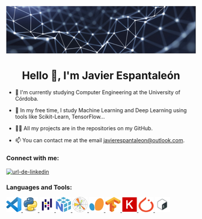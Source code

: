 <img src="icons/banner.jpg" alt="Descripción de la imagen">





<h1 align="center">Hello 👋, I'm Javier Espantaleón</h1>

- 🔭 I'm currently studying Computer Engineering at the University of Córdoba.

- 🌱 In my free time, I study Machine Learning and Deep Learning using tools like Scikit-Learn, TensorFlow...

- 👨‍💻 All my projects are in the repositories on my GitHub.

- 📫 You can contact me at the email javierespantaleon@outlook.com.
<h3 align="left">Connect with me:</h3>
<p align="left">
<a href="https://www.linkedin.com/in/franciscojavierespantale%C3%B3np%C3%A9rez/" target="blank"><img align="center" src="https://raw.githubusercontent.com/rahuldkjain/github-profile-readme-generator/master/src/images/icons/Social/linked-in-alt.svg" alt="url-de-linkedin" height="30" width="40" /></a>
</p>


<h3 align="left">Languages and Tools:</h3>


<p align="left"> <a href="https://code.visualstudio.com/" target="_blank" rel="noreferrer"> <img src="icons/Visual_studio_code.png" alt="angular" width="40" height="40"/> 
</a> <a href="https://www.python.org/" target="_blank" rel="noreferrer"> <img src="icons/Python.png" width="40" height="40"/> 
</a> <a href="https://pandas.pydata.org/"> <img src="icons/Pandas.png" alt="express" width="40" height="40"/> 
</a> <a href="https://numpy.org/"> <img src="icons/Numpy.png" alt="express" width="40" height="40"/>
</a> <a href="https://matplotlib.org/"> <img src="icons/Matplotlib.png" alt="express" width="40" height="40"/>
</a> <a href="https://scikit-learn.org/stable/"> <img src="icons/scikit.png" alt="express" width="40" height="40"/>
</a> <a href="https://www.tensorflow.org/?hl=es-419"> <img src="icons/Tensorflow.png" alt="express" width="40" height="40"/>
</a> <a href="https://keras.io/"> <img src="icons/Keras.png" alt="express" width="40" height="40"/>
</a> <a href="https://pytorch.org/"> <img src="icons/PyTorch.png" alt="express" width="40" height="40"/>
</a> <a href="https://www.gnu.org/software/bash/" target="_blank" rel="noreferrer"> <img src="icons/bash-icon.png" alt="express" width="40" height="40"/>
 
 

 


 
 

























<!---
javier-esp/javier-esp is a ✨ special ✨ repository because its `README.md` (this file) appears on your GitHub profile.
You can click the Preview link to take a look at your changes.
--->
